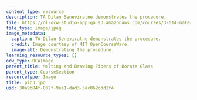 ```yaml
---
content_type: resource
description: TA Dilan Seneviratne demonstrates the procedure.
file: https://ol-ocw-studio-app-qa.s3.amazonaws.com/courses/3-014-materials-laboratory-fall-2006/30a9b84f032f9ee1dad35ac062cdd1f4_pic3.jpg
file_type: image/jpeg
image_metadata:
  caption: TA Dilan Seneviratne demonstrates the procedure.
  credit: Image courtesy of MIT OpenCourseWare.
  image-alt: Demonstrating the procedure.
learning_resource_types: []
ocw_type: OCWImage
parent_title: Melting and Drawing Fibers of Borate Glass
parent_type: CourseSection
resourcetype: Image
title: pic3.jpg
uid: 30a9b84f-032f-9ee1-dad3-5ac062cdd1f4
---
```

